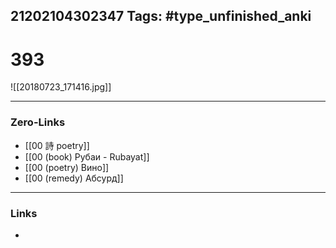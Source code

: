 21202104302347
Tags: #type_unfinished_anki 
---
# 393

![[20180723_171416.jpg]]

---
### Zero-Links
- [[00 詩 poetry]]
- [[00 (book) Рубаи - Rubayat]]
- [[00 (poetry) Вино]]
- [[00 (remedy) Абсурд]]
---
### Links
-